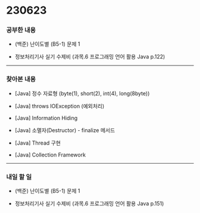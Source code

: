 # 230623

### 공부한 내용

- (백준) 난이도별 (B5-1) 문제 1

- 정보처리기사 실기 수제비 (과목.6 프로그래밍 언어 활용 Java p.122)

---

### 찾아본 내용

- [Java] 정수 자료형 (byte(1), short(2), int(4), long(8byte))

- [Java] throws IOException (예외처리)

- [Java] Information Hiding

- [Java] 소멸자(Destructor) - finalize 메서드

- [Java] Thread 구현

- [Java] Collection Framework

---

### 내일 할 일

- (백준) 난이도별 (B5-1) 문제 1

- 정보처리기사 실기 수제비 (과목.6 프로그래밍 언어 활용 Java p.151)
